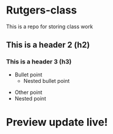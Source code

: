 # Rutgers-class
This is a repo for storing class work

## This is a header 2 (h2)

### This is a header 3 (h3)
 - Bullet point
   - Nested bullet point

 * Other point
  * Nested point

# Preview update live!